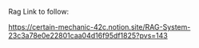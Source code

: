 Rag Link to follow:

https://certain-mechanic-42c.notion.site/RAG-System-23c3a78e0e22801caa04d16f95df1825?pvs=143